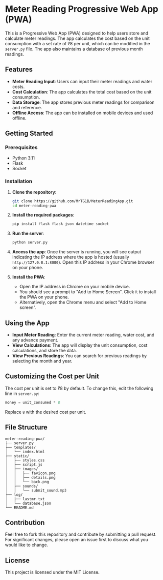# Meter Reading Progressive Web App (PWA)

This is a Progressive Web App (PWA) designed to help users store and calculate meter readings. The app calculates the cost based on the unit consumption with a set rate of ₹8 per unit, which can be modified in the `server.py` file. The app also maintains a database of previous month readings.

## Features

- **Meter Reading Input**: Users can input their meter readings and water costs.
- **Cost Calculation**: The app calculates the total cost based on the unit consumption.
- **Data Storage**: The app stores previous meter readings for comparison and reference.
- **Offline Access**: The app can be installed on mobile devices and used offline.

## Getting Started

### Prerequisites

- Python 3.11
- Flask
- Socket

### Installation

1. **Clone the repository**:
   ```bash
   git clone https://github.com/MrTG1B/MeterReadingApp.git
   cd meter-reading-pwa
   ```

2. **Install the required packages**:
   ```bash
   pip install flask flask json datetime socket
   ```

3. **Run the server**:
   ```bash
   python server.py
   ```

4. **Access the app**:
   Once the server is running, you will see output indicating the IP address where the app is hosted (usually `http://127.0.0.1:8000`). Open this IP address in your Chrome browser on your phone.

5. **Install the PWA**:
   - Open the IP address in Chrome on your mobile device.
   - You should see a prompt to "Add to Home Screen". Click it to install the PWA on your phone.
   - Alternatively, open the Chrome menu and select "Add to Home screen".

## Using the App

- **Input Meter Reading**: Enter the current meter reading, water cost, and any advance payment.
- **View Calculations**: The app will display the unit consumption, cost calculations, and store the data.
- **View Previous Readings**: You can search for previous readings by selecting the month and year.

## Customizing the Cost per Unit

The cost per unit is set to ₹8 by default. To change this, edit the following line in `server.py`:

```python
money = unit_consumed * 8
```

Replace `8` with the desired cost per unit.

## File Structure

```
meter-reading-pwa/
├── server.py
├── templates/
│   └── index.html
├── static/
│   ├── styles.css
│   ├── script.js
│   ├── images/
│   │   ├── favicon.png
│   │   ├── details.png
│   │   └── back.png
│   ├── sounds/
│   │   └── submit_sound.mp3
├── log/
│   ├── lastmr.txt
│   └── database.json
└── README.md
```

## Contribution

Feel free to fork this repository and contribute by submitting a pull request. For significant changes, please open an issue first to discuss what you would like to change.

## License

This project is licensed under the MIT License.
